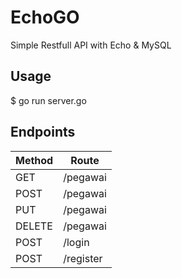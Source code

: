 # EchoGO

Simple Restfull API with Echo & MySQL

## Usage

$ go run server.go

## Endpoints

| Method | Route       |
| ------ | ----------- |
| GET    | /pegawai    |
| POST   | /pegawai    |
| PUT    | /pegawai    |
| DELETE | /pegawai    |
| POST   | /login      | ###username & password
| POST   | /register   | ###username & password
